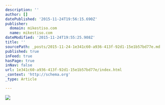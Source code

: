 ```yaml
---
description: ''
author: []
datePublished: '2015-11-24T19:56:15.690Z'
publisher:
  domain: mikestiso.com
  name: mikestiso.com
dateModified: '2015-11-24T19:55:25.908Z'
title: ''
sourcePath: _posts/2015-11-24-1e341c60-a936-413f-92d1-15e1b57bd77e.md
published: true
inFeed: true
hasPage: true
inNav: false
url: 1e341c60-a936-413f-92d1-15e1b57bd77e/index.html
_context: 'http://schema.org'
_type: Article

---
```

![](http://mikestiso.com/images/me-right.png)